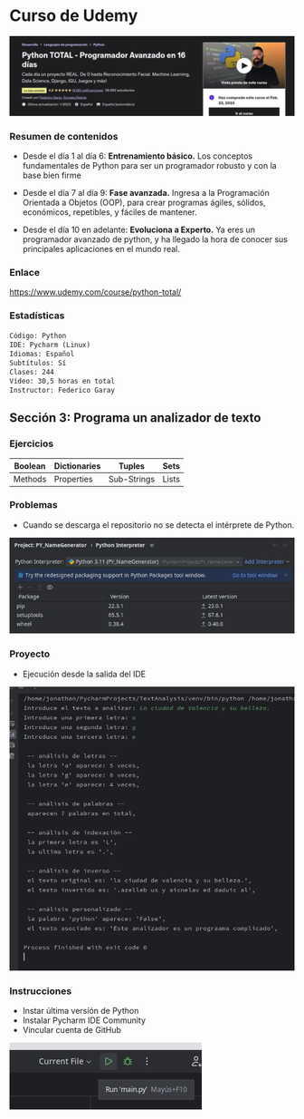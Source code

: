 # Curso de Udemy


![](readme0.png)


### Resumen de contenidos

- Desde el día 1 al día 6: **Entrenamiento básico.** Los conceptos fundamentales de Python para ser un programador robusto y con la base bien firme


- Desde el día 7 al día 9: **Fase avanzada.** Ingresa a la Programación Orientada a Objetos (OOP), para crear programas ágiles, sólidos, económicos, repetibles, y fáciles de mantener.


- Desde el día 10 en adelante: **Evoluciona a Experto.** Ya eres un programador avanzado de python, y ha llegado la hora de conocer sus principales aplicaciones en el mundo real. 
    
### Enlace
  https://www.udemy.com/course/python-total/

### Estadísticas

    Código: Python
    IDE: Pycharm (Linux)
    Idiomas: Español
    Subtítulos: Sí
    Clases: 244
    Vídeo: 30,5 horas en total
    Instructor: Federico Garay


## Sección 3: Programa un analizador de texto

### Ejercicios
| Boolean | Dictionaries | Tuples      | Sets  | 
|---------|--------------|-------------|-------|
 | Methods | Properties   | Sub-Strings | Lists |

### Problemas
- Cuando se descarga el repositorio no se detecta el intérprete de Python.

![](readme1.png)

### Proyecto
- Ejecución desde la salida del IDE

![](project0.png)

### Instrucciones

- Instar última versíón de Python
- Instalar Pycharm IDE Community
-  Vincular cuenta de GitHub

![](readme2.png)